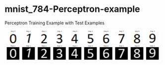 # mnist_784-Perceptron-example

Perceptron Training Example with Test Examples

<p align="center">
  <img src="https://github.com/kuronosu/mnist_784-Perceptron-example/blob/master/predictions.png?raw=true" alt="Panda spinning in the chair gif"/>
</p>
